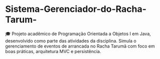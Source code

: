 # Sistema-Gerenciador-do-Racha-Tarum-
🎓 Projeto acadêmico de Programação Orientada a Objetos I em Java, desenvolvido como parte das atividades da disciplina. Simula o gerenciamento de eventos de arrancada no Racha Tarumã com foco em boas práticas, arquitetura MVC e persistência.
